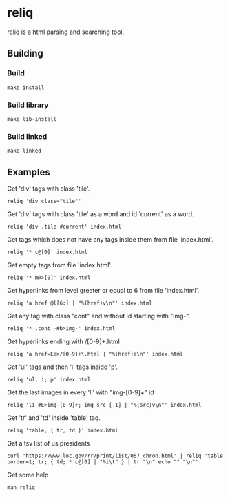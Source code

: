 # reliq

reliq is a html parsing and searching tool.

## Building

### Build

    make install

### Build library

    make lib-install

### Build linked

    make linked

## Examples

Get 'div' tags with class 'tile'.

    reliq 'div class="tile"'

Get 'div' tags with class 'tile' as a word and id 'current' as a word.

    reliq 'div .tile #current' index.html

Get tags which does not have any tags inside them from file 'index.html'.

    reliq '* c@[0]' index.html

Get empty tags from file 'index.html'.

    reliq '* m@>[0]' index.html

Get hyperlinks from level greater or equal to 6 from file 'index.html'.

    reliq 'a href @l[6:] | "%(href)v\n"' index.html

Get any tag with class "cont" and without id starting with "img-".

    reliq '* .cont -#b>img-' index.html

Get hyperlinks ending with /[0-9]+.html

    reliq 'a href=Ee>/[0-9]+\.html | "%(href)a\n"' index.html

Get 'ul' tags and then 'i' tags inside 'p'.

    reliq 'ul, i; p' index.html

Get the last images in every 'li' with "img-[0-9]+" id

    reliq 'li #E>img-[0-9]+; img src [-1] | "%(src)v\n"' index.html

Get 'tr' and 'td' inside 'table' tag.

    reliq 'table; { tr, td }' index.html

Get a tsv list of us presidents

    curl 'https://www.loc.gov/rr/print/list/057_chron.html' | reliq 'table border=1; tr; { td; * c@[0] | "%i\t" } | tr "\n" echo "" "\n"'

Get some help

    man reliq
